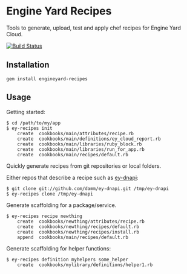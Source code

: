 # Engine Yard Recipes

Tools to generate, upload, test and apply chef recipes for Engine Yard Cloud.

[![Build Status](https://secure.travis-ci.org/engineyard/engineyard-recipes.png)](http://travis-ci.org/engineyard/engineyard-recipes)

## Installation

    gem install engineyard-recipes
    
## Usage

Getting started:

```
$ cd /path/to/my/app
$ ey-recipes init
    create  cookbooks/main/attributes/recipe.rb
    create  cookbooks/main/definitions/ey_cloud_report.rb
    create  cookbooks/main/libraries/ruby_block.rb
    create  cookbooks/main/libraries/run_for_app.rb
    create  cookbooks/main/recipes/default.rb
```

Quickly generate recipes from git repositories or local folders.

Either repos that describe a recipe such as [ey-dnapi](https://github.com/damm/ey-dnapi):

```
$ git clone git://github.com/damm/ey-dnapi.git /tmp/ey-dnapi
$ ey-recipes clone /tmp/ey-dnapi
```

Generate scaffolding for a package/service.

```
$ ey-recipes recipe newthing
    create  cookbooks/newthing/attributes/recipe.rb
    create  cookbooks/newthing/recipes/default.rb
    create  cookbooks/newthing/recipes/install.rb
    append  cookbooks/main/recipes/default.rb
```

Generate scaffolding for helper functions:

```
$ ey-recipes definition myhelpers some_helper
    create  cookbooks/mylibrary/definitions/helper1.rb
```
